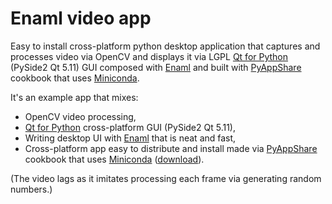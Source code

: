 # Enaml video app

Easy to install cross-platform python desktop application that captures and processes video via OpenCV and displays it via LGPL [Qt for Python](https://www.qt.io/qt-for-python) (PySide2 Qt 5.11) GUI composed with [Enaml](https://github.com/nucleic/enaml) and built with [PyAppShare](https://github.com/kiwi0fruit/pyappshare) cookbook that uses [Miniconda](https://conda.io/docs/glossary.html#miniconda-glossary).

It's an example app that mixes:

* OpenCV video processing,
* [Qt for Python](https://www.qt.io/qt-for-python) cross-platform GUI (PySide2 Qt 5.11),
* Writing desktop UI with [Enaml](https://github.com/nucleic/enaml) that is neat and fast,
* Cross-platform app easy to distribute and install made via [PyAppShare](https://github.com/kiwi0fruit/pyappshare) cookbook that uses [Miniconda](https://conda.io/docs/glossary.html#miniconda-glossary) ([download](https://conda.io/miniconda.html)).

(The video lags as it imitates processing each frame via generating random numbers.)

